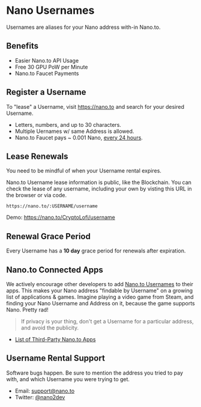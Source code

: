 # Nano Usernames

Usernames are aliases for your Nano address with-in Nano.to.

## Benefits

- Easier Nano.to API Usage
- Free 30 GPU PoW per Minute
- Nano.to Faucet Payments

## Register a Username

To "lease" a Username, visit https://nano.to and search for your desired Username. 

- Letters, numbers, and up to 30 characters.
- Multiple Uernames w/ same Address is allowed.
- Nano.to Faucet pays ~ 0.001 Nano, [every 24 hours](/faucet). 

## Lease Renewals

You need to be mindful of when your Username rental expires. 

Nano.to Username lease information is public, like the Blockchain. You can check the lease of any username, including your own by visting this URL in the browser or via code.

```text
https://nano.to/:USERNAME/username
```

Demo: https://nano.to/CryptoLofi/username

## Renewal Grace Period

Every Username has a **10 day** grace period for renewals after expiration.

## Nano.to Connected Apps

We actively encourage other developers to add [Nano.to Usernames](/username-advanced) to their apps. This makes your Nano address "findable by Username" on a growing list of applications & games. Imagine playing a video game from Steam, and finding your Nano Username and Address on it, because the game supports Nano. Pretty rad!

> If privacy is your thing, don't get a Username for a particular address, and avoid the publicity.

- [List of Third-Party Nano.to Apps](/nano-apps)

## Username Rental Support

Software bugs happen. Be sure to mention the address you tried to pay with, and which Username you were trying to get. 

- Email: support@nano.to
- Twitter: [@nano2dev](https://twitter.com/nano2dev)
